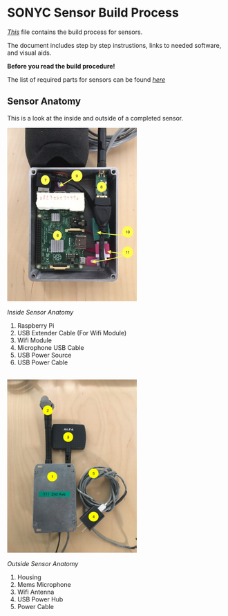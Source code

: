 # SONYC Sensor Build Process

*[This](https://github.com/kag587/sonyc-legacy-sensor-complete/blob/master/build/build.md)* file contains the build process for sensors. 

The document includes step by step instrustions, links to needed software, and visual aids.

**Before you read the build procedure!**

The list of required parts for sensors can be found *[here](https://github.com/kag587/sonyc-legacy-sensor-complete/blob/master/parts/parts.md)*


## Sensor Anatomy

This is a look at the inside and outside of a completed sensor. 



<img src="images/inside_sensor_anatomy.jpeg" width="300">

*Inside Sensor Anatomy*

1. Raspberry Pi 
2. USB Extender Cable (For Wifi Module)
3. Wifi Module 
4. Microphone USB Cable
5. USB Power Source
6. USB Power Cable


<br /> 

<img src="images/outside_sensor_anatomy.jpeg" width="300">

*Outside Sensor Anatomy*

1. Housing 
2. Mems Microphone 
3. Wifi Antenna 
4. USB Power Hub 
5. Power Cable 